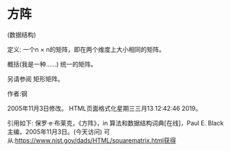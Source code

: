 # 方阵


(数据结构)



定义:
一个n × n的矩阵，即在两个维度上大小相同的矩阵。



概括(我是一种……)
统一的矩阵。



另请参阅
矩形矩阵。


作者:钢







2005年11月3日修改。
HTML页面格式化星期三三月13 12:42:46 2019。



引用如下:
保罗·e·布莱克，《方阵》，in
算法和数据结构词典[在线]，Paul E. Black主编，2005年11月3日。(今天访问)
可从:https://www.nist.gov/dads/HTML/squarematrix.html获得